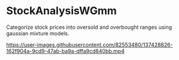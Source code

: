 # StockAnalysisWGmm
Categorize stock prices into oversold and overbought ranges using gaussian mixture models.



https://user-images.githubusercontent.com/82553480/137428826-162f904a-9cd9-47ab-ba9a-dffa9cd840bb.mp4




